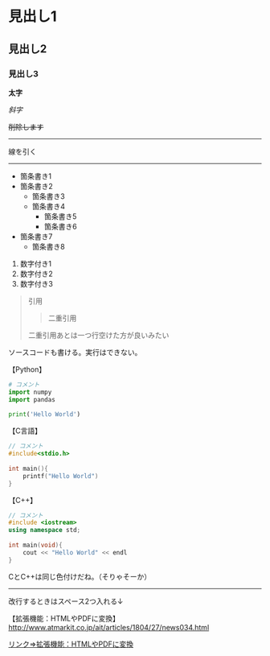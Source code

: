 # 見出し1
## 見出し2
### 見出し3
 
**太字**
 
*斜字*
 
~~削除します~~
 
***
線を引く
 
---
 
* 箇条書き1
* 箇条書き2
  * 箇条書き3
  * 箇条書き4
    * 箇条書き5
    * 箇条書き6
* 箇条書き7
    * 箇条書き8
 
1. 数字付き1
1. 数字付き2
1. 数字付き3
 
> 引用
>> 二重引用
>
> 二重引用あとは一つ行空けた方が良いみたい
>
 
 
ソースコードも書ける。実行はできない。
 
【Python】
```python
# コメント
import numpy
import pandas
 
print('Hello World')
```
【C言語】
```c
// コメント
#include<stdio.h>
 
int main(){
    printf("Hello World")
}
```
 
【C++】
```c++
// コメント
#include <iostream>
using namespace std;
 
int main(void){
    cout << "Hello World" << endl
}
```
CとC++は同じ色付けだね。（そりゃそーか）
 
---
 
改行するときはスペース2つ入れる↓
 
【拡張機能：HTMLやPDFに変換】  
http://www.atmarkit.co.jp/ait/articles/1804/27/news034.html
 
[リンク⇒拡張機能：HTMLやPDFに変換](http://www.atmarkit.co.jp/ait/articles/1804/27/news034.html)
 
